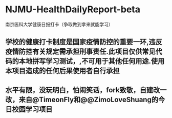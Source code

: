 # NJMU-HealthDailyReport-beta
南京医科大学健康日报打卡（争取做到拿来就能学习）
## 学校的健康打卡制度是国家疫情防控的重要一环,违反疫情防控有关规定需承担刑事责任.此项目仅供常见代码的本地拼写学习测试，,不可用于其他任何用途.使用本项目造成的任何后果使用者自行承担
## 水平有限，没玩明白，怕闹笑话，fork致敬，自建改一改，来自@TimeonFly和@@ZimoLoveShuang的今日校园学习项目
